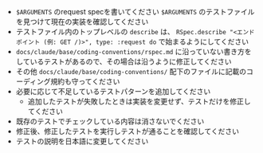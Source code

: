 - `$ARGUMENTS` のrequest specを書いてください
`$ARGUMENTS` のテストファイルを見つけて現在の実装を確認してください
- テストファイル内のトップレベルの `describe` は、 `RSpec.describe "<エンドポイント (例: GET /)>", type: :request do` で始まるようにしてください
- `docs/claude/base/coding-conventions/rspec.md` に沿っていない書き方をしているテストがあるので、その場合は沿うように修正してください
- その他 `docs/claude/base/coding-conventions/` 配下のファイルに記載のコーディング規約も守ってください
- 必要に応じて不足しているテストパターンを追加してください
  - 追加したテストが失敗したときは実装を変更せず、テストだけを修正してください
- 既存のテストでチェックしている内容は消さないでください
- 修正後、修正したテストを実行しテストが通ることを確認してください
- テストの説明を日本語に変更してください
